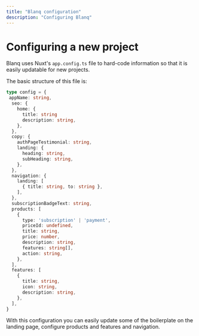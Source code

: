 ```yaml
---
title: "Blanq configuration"
description: "Configuring Blanq"
---
```


# Configuring a new project

Blanq uses Nuxt's `app.config.ts` file to hard-code information so that it is easily updatable for new projects.

The basic structure of this file is:

```typescript
type config = {
 appName: string,
  seo: {
    home: {
      title: string
      description: string,
    },
  },
  copy: {
    authPageTestimonial: string,
    landing: {
      heading: string,
      subHeading: string,
    },
  },
  navigation: {
    landing: [
      { title: string, to: string },
    ],
  },
  subscriptionBadgeText: string,
  products: [
    {
      type: 'subscription' | 'payment',
      priceId: undefined,
      title: string,
      price: number,
      description: string,
      features: string[],
      action: string,
    },
  ],
  features: [
    {
      title: string,
      icon: string,
      description: string,
    },
  ],
}
```

With this configuration you can easily update some of the boilerplate on the landing page, configure products and features and navigation.
